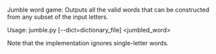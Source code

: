 Jumble word game: 
Outputs all the valid words that can be constructed from any subset of the input letters.

Usage:
jumble.py [--dict=dictionary_file] <jumbled_word>

Note that the implementation ignores single-letter words.